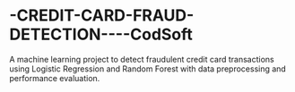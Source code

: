 # -CREDIT-CARD-FRAUD-DETECTION----CodSoft
A machine learning project to detect fraudulent credit card transactions using Logistic Regression and Random Forest with data preprocessing and performance evaluation.
